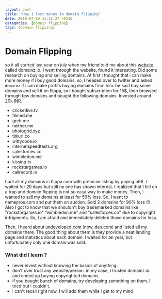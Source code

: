 ```yaml
---
layout: post
title: "How I lost money in domain flipping"
date: 2019-07-19 13:11:27 +0530
categories: [domain flipping]
tags: [domain flipping]
---
```


# Domain Flipping

so it all started last year on july when my friend told me about this [website](https://domainz.io) called domainz.io. I went through the website, found it interesting. Did some research on buying and selling domains. At first I thought that i can make more money if i buy good domains. so, I headed over to twitter and asked `domainz` if i can make profits buying domains from him. he said buy some domains and sell it on flippa, so i bought subscription for 15$, then browsed through few domains and bought the following domains. Invested around 20k INR.
- cricketlive.tv
- filmed.me
- greb.me
- neither.me
- photogrid.xyz
- tiniurl.co
- wittycode.io
- internetspeedtests.org
- salesforces.co
- wimbledon.me
- kissing.tv
- rockstargames.io
- callrecord.io

I put all my domains in flippa.com with premium listing by paying 59$. I waited for 20 days but still no one has shown interest. I realized that I fell on a trap and domain flipping is not so easy way to make money. Then, I wanted to sell my domains at least for 50% loss. So, I went to namepros.com and put them on auction. Sold 2 domains for 90% loss 😔. Also I got to know that we shouldn't buy trademarked domains like "rockstargames.io" "wimbledon.me" and "salesforces.co" due to copyright infrigments. So, I am afraid and immediately deleted those domains for loss.

Then, I heard about undeveloped.com (now, dan.com) and listed all my domains there. The good thing about them is they provide a neat landing page and statistics about each domain. I waited for an year, but unfortunately only one domain was sold.

### What did I learn ?
- never invest without knowing the basics of anything.
- don't over trust any website/person. in my case, i trusted domainz.io and ended up buying copyrighted domains.
- if you bought bunch of domains, try developing something on them. I tried but I couldn't.
- I can't recall right now, I will add them while I get to my mind

